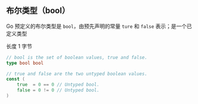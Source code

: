 ## 布尔类型（bool）

Go 预定义的布尔类型是 `bool`，由预先声明的常量 `ture` 和 `false` 表示；是一个已定义类型

长度 1 字节



```go
// bool is the set of boolean values, true and false.
type bool bool

// true and false are the two untyped boolean values.
const (
	true  = 0 == 0 // Untyped bool.
	false = 0 != 0 // Untyped bool.
)
```

